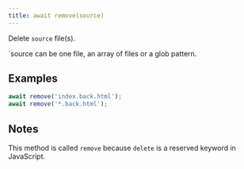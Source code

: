 ```yaml
---
title: await remove(source)
---
```


Delete `source` file(s).

`source can be one file, an array of files or a glob pattern.

## Examples

```js
await remove('index.back.html');
await remove('*.back.html');
```

## Notes

This method is called `remove` because `delete` is a reserved keyword in
JavaScript.

